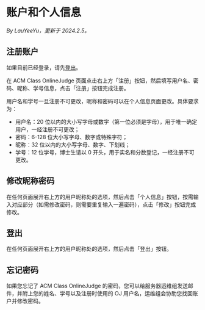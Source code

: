 # 账户和个人信息

*By LauYeeYu，更新于 2024.2.5。*

## 注册账户

如果目前已经登录，请先[登出](#登出)。

在 ACM Class OnlineJudge 页面点击右上方「注册」按钮，然后填写用户名、密码、昵称、学号信息，点击「注册」按钮完成注册。

用户名和学号一旦注册不可更改，昵称和密码可以在个人信息页面更改。具体要求为：

- 用户名：20 位以内的大小写字母或数字（第一位必须是字母），用于唯一确定用户，一经注册不可更改；
- 密码：6-128 位大小写字母、数字或特殊字符；
- 昵称：32 位以内的大小写字母、数字、下划线；
- 学号：12 位学号，博士生请以 0 开头，用于实名和分数登记，一经注册不可更改。

## 修改昵称密码

在任何页面展开右上方的用户昵称处的选项，然后点击「个人信息」按钮，按需输入对应部分（如需修改密码，则需要重复输入一遍密码），点击「修改」按钮完成修改。

## 登出

在任何页面展开右上方的用户昵称处的选项，然后点击「登出」按钮。

## 忘记密码

如果您忘记了 ACM Class OnlineJudge 的密码，您可以给服务器运维组发送邮件，并附上您的姓名、学号以及注册时使用的 OJ 用户名，运维组会协助您找回账户并修改密码。
